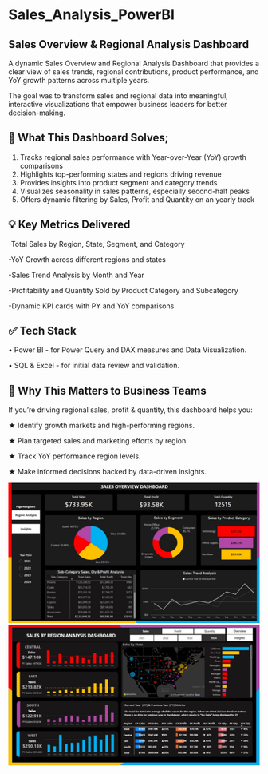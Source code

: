 # Sales_Analysis_PowerBI
## Sales Overview &amp; Regional Analysis Dashboard

A dynamic Sales Overview and Regional Analysis Dashboard that provides a clear view of sales trends, regional contributions, product performance, and YoY growth patterns across multiple years.

The goal was to transform sales and regional data into meaningful, interactive
visualizations that empower business leaders for better decision-making.

## 🎯 What This Dashboard Solves;
 1. Tracks regional sales performance with Year-over-Year (YoY) growth comparisons
 2. Highlights top-performing states and regions driving revenue
 3. Provides insights into product segment and category trends
 4. Visualizes seasonality in sales patterns, especially second-half peaks
 5. Offers dynamic filtering by Sales, Profit and Quantity on an yearly track

## 💡 Key Metrics Delivered
 -Total Sales by Region, State, Segment, and Category
 
 -YoY Growth across different regions and states
 
 -Sales Trend Analysis by Month and Year
 
 -Profitability and Quantity Sold by Product Category and Subcategory
 
 -Dynamic KPI cards with PY and YoY comparisons

## ✅ Tech Stack
 • Power BI - for Power Query and DAX measures and Data Visualization.
 
 • SQL & Excel - for initial data review and validation.

 ## 💬 Why This Matters to Business Teams
 If you’re driving regional sales, profit & quantity, this dashboard helps you:
 
 ★  Identify growth markets and high-performing regions.
 
 ★  Plan targeted sales and marketing efforts by region.
 
 ★  Track YoY performance region levels.
 
 ★ Make informed decisions backed by data-driven insights.
 

![DashboardPreview](https://github.com/salmanshariff07/Sales_Analysis_PowerBI/blob/main/Sales_Overview_Analysis.jpg)
![DashboardPreview](https://github.com/salmanshariff07/Sales_Analysis_PowerBI/blob/main/Sales_Region_Analysis.jpg)

